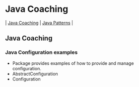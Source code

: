 # Java Coaching
| [Java Coaching](src/main/java/coaching "Coaching Java Idioms") | [Java Patterns](src/main/java/patterns "Design Patterns in Java") |

## Java Coaching
### Java Configuration examples
 * Package provides examples of how to provide and manage configuration.
 * AbstractConfiguration
 * Configuration


